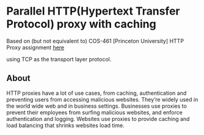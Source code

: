 # Parallel HTTP(Hypertext Transfer Protocol) proxy with caching
Based on (but not equivalent to) COS-461 [Princeton University] HTTP Proxy assignment [here](https://web.archive.org/web/20191219094402/https://www.cs.princeton.edu/courses/archive/spr10/cos461/assignments-proxy.html)



using TCP as the transport layer protocol.
## About
HTTP proxies have a lot of use cases, from caching, authentication and preventing users from accessing malicious websites. They’re widely used in the world wide web and in business settings. Businesses use proxies to prevent their employees from surfing malicious websites, and enforce authentication and logging. Websites use proxies to provide caching and load balancing that shrinks websites load time.

